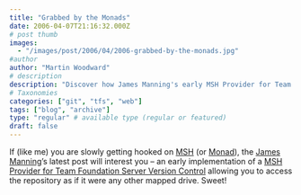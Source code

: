 ```yaml
---
title: "Grabbed by the Monads"
date: 2006-04-07T21:16:32.000Z
# post thumb
images:
  - "/images/post/2006/04/2006-grabbed-by-the-monads.jpg"
#author
author: "Martin Woodward"
# description
description: "Discover how James Manning's early MSH Provider for Team Foundation Server lets you access repositories like mapped drives."
# Taxonomies
categories: ["git", "tfs", "web"]
tags: ["blog", "archive"]
type: "regular" # available type (regular or featured)
draft: false
---
```


If (like me) you are slowly getting hooked on [MSH](http://channel9.msdn.com/wiki/default.aspx/Channel9.MSHWiki) (or [Monad](http://channel9.msdn.com/wiki/default.aspx/Channel9.MSHWiki)), the [James Manning](http://blogs.msdn.com/jmanning/default.aspx)’s latest post will interest you – an early implementation of a [MSH Provider for Team Foundation Server Version Control](http://blogs.msdn.com/jmanning/archive/2006/04/07/570810.aspx) allowing you to access the repository as if it were any other mapped drive. Sweet!

